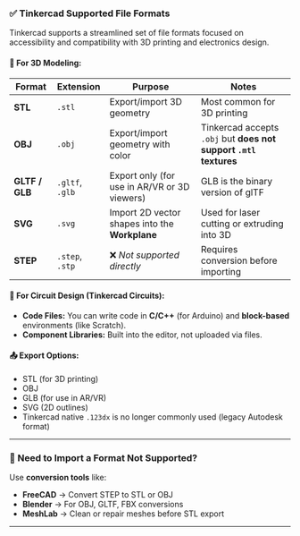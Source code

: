 ### ✅ **Tinkercad Supported File Formats**

Tinkercad supports a streamlined set of file formats focused on accessibility and compatibility with 3D printing and electronics design.



#### 🧱 **For 3D Modeling:**

| Format         | Extension       | Purpose                                        | Notes                                                             |
| -------------- | --------------- | ---------------------------------------------- | ----------------------------------------------------------------- |
| **STL**        | `.stl`          | Export/import 3D geometry                      | Most common for 3D printing                                       |
| **OBJ**        | `.obj`          | Export/import geometry with color              | Tinkercad accepts `.obj` but **does not support `.mtl` textures** |
| **GLTF / GLB** | `.gltf`, `.glb` | Export only (for use in AR/VR or 3D viewers)   | GLB is the binary version of glTF                                 |
| **SVG**        | `.svg`          | Import 2D vector shapes into the **Workplane** | Used for laser cutting or extruding into 3D                       |
| **STEP**       | `.step`, `.stp` | ❌ *Not supported directly*                     | Requires conversion before importing                              |

#### 🧰 **For Circuit Design (Tinkercad Circuits):**

* **Code Files:** You can write code in **C/C++** (for Arduino) and **block-based** environments (like Scratch).
* **Component Libraries:** Built into the editor, not uploaded via files.

#### 📤 **Export Options:**

* STL (for 3D printing)
* OBJ
* GLB (for use in AR/VR)
* SVG (2D outlines)
* Tinkercad native `.123dx` is no longer commonly used (legacy Autodesk format)

---

### 🔄 Need to Import a Format Not Supported?

Use **conversion tools** like:

* **FreeCAD** → Convert STEP to STL or OBJ
* **Blender** → For OBJ, GLTF, FBX conversions
* **MeshLab** → Clean or repair meshes before STL export

---
